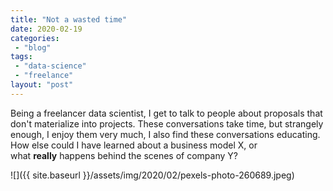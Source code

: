 ```yaml
---
title: "Not a wasted time"
date: 2020-02-19
categories: 
 - "blog"
tags: 
 - "data-science"
 - "freelance"
layout: "post"
---
```


Being a freelancer data scientist, I get to talk to people about proposals that don't materialize into projects. These conversations take time, but strangely enough, I enjoy them very much, I also find these conversations educating. How else could I have learned about a business model X, or what **really** happens behind the scenes of company Y?

![]({{ site.baseurl }}/assets/img/2020/02/pexels-photo-260689.jpeg)
